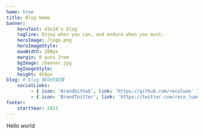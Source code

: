 ```yaml
---
home: true
title: Blog Home
banner:
    heroText: d3s34's blog
    tagline: Enjoy when you can, and endure when you must.
    heroImage: /logo.png
    heroImageStyle:
    maxWidth: 200px
    margin: 0 auto 2rem
    bgImage: /banner.jpg
    bgImageStyle:
    height: 450px
blog: # blog 模块的配置
    socialLinks: 
         - { icon: 'BrandGithub', link: 'https://github.com/recoluan' }
         - { icon: 'BrandTwitter', link: 'https://twitter.com/reco_luan' }
footer: 
    startYear: 2021
---
```


Hello world
